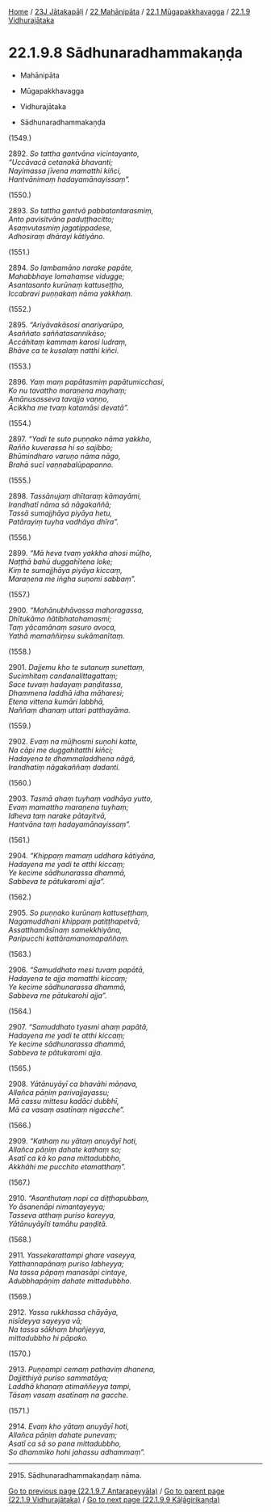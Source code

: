 
[Home](/) / [23J Jātakapāḷi](../../...md) / [22 Mahānipāta](../...md) / [22.1 Mūgapakkhavagga](...md) / [22.1.9 Vidhurajātaka](../23J/22/22.1/22.1.9.md)

# 22.1.9.8 Sādhunaradhammakaṇḍa

* Mahānipāta

* Mūgapakkhavagga

* Vidhurajātaka

* Sādhunaradhammakaṇḍa

(1549.)

2892\. _So tattha gantvāna vicintayanto,_  
_“Uccāvacā cetanakā bhavanti;_  
_Nayimassa jīvena mamatthi kiñci,_  
_Hantvānimaṃ hadayamānayissaṃ”._  


(1550.)

2893\. _So tattha gantvā pabbatantarasmiṃ,_  
_Anto pavisitvāna paduṭṭhacitto;_  
_Asaṃvutasmiṃ jagatippadese,_  
_Adhosiraṃ dhārayi kātiyāno._  


(1551.)

2894\. _So lambamāno narake papāte,_  
_Mahabbhaye lomahaṃse vidugge;_  
_Asantasanto kurūnaṃ kattuseṭṭho,_  
_Iccabravi puṇṇakaṃ nāma yakkhaṃ._  


(1552.)

2895\. _“Ariyāvakāsosi anariyarūpo,_  
_Asaññato saññatasannikāso;_  
_Accāhitaṃ kammaṃ karosi ludraṃ,_  
_Bhāve ca te kusalaṃ natthi kiñci._  


(1553.)

2896\. _Yaṃ maṃ papātasmiṃ papātumicchasi,_  
_Ko nu tavattho maraṇena mayhaṃ;_  
_Amānusasseva tavajja vaṇṇo,_  
_Ācikkha me tvaṃ katamāsi devatā”._  


(1554.)

2897\. _“Yadi te suto puṇṇako nāma yakkho,_  
_Rañño kuverassa hi so sajibbo;_  
_Bhūmindharo varuṇo nāma nāgo,_  
_Brahā sucī vaṇṇabalūpapanno._  


(1555.)

2898\. _Tassānujaṃ dhītaraṃ kāmayāmi,_  
_Irandhatī nāma sā nāgakaññā;_  
_Tassā sumajjhāya piyāya hetu,_  
_Patārayiṃ tuyha vadhāya dhīra”._  


(1556.)

2899\. _“Mā heva tvaṃ yakkha ahosi mūḷho,_  
_Naṭṭhā bahū duggahītena loke;_  
_Kiṃ te sumajjhāya piyāya kiccaṃ,_  
_Maraṇena me iṅgha suṇomi sabbaṃ”._  


(1557.)

2900\. _“Mahānubhāvassa mahoragassa,_  
_Dhītukāmo ñātibhatohamasmi;_  
_Taṃ yācamānaṃ sasuro avoca,_  
_Yathā mamaññiṃsu sukāmanītaṃ._  


(1558.)

2901\. _Dajjemu kho te sutanuṃ sunettaṃ,_  
_Sucimhitaṃ candanalittagattaṃ;_  
_Sace tuvaṃ hadayaṃ paṇḍitassa,_  
_Dhammena laddhā idha māharesi;_  
_Etena vittena kumāri labbhā,_  
_Naññaṃ dhanaṃ uttari patthayāma._  


(1559.)

2902\. _Evaṃ na mūḷhosmi suṇohi katte,_  
_Na cāpi me duggahitatthi kiñci;_  
_Hadayena te dhammaladdhena nāgā,_  
_Irandhatiṃ nāgakaññaṃ dadanti._  


(1560.)

2903\. _Tasmā ahaṃ tuyhaṃ vadhāya yutto,_  
_Evaṃ mamattho maraṇena tuyhaṃ;_  
_Idheva taṃ narake pātayitvā,_  
_Hantvāna taṃ hadayamānayissaṃ”._  


(1561.)

2904\. _“Khippaṃ mamaṃ uddhara kātiyāna,_  
_Hadayena me yadi te atthi kiccaṃ;_  
_Ye kecime sādhunarassa dhammā,_  
_Sabbeva te pātukaromi ajja”._  


(1562.)

2905\. _So puṇṇako kurūnaṃ kattuseṭṭhaṃ,_  
_Nagamuddhani khippaṃ patiṭṭhapetvā;_  
_Assatthamāsīnaṃ samekkhiyāna,_  
_Paripucchi kattāramanomapaññaṃ._  


(1563.)

2906\. _“Samuddhato mesi tuvaṃ papātā,_  
_Hadayena te ajja mamatthi kiccaṃ;_  
_Ye kecime sādhunarassa dhammā,_  
_Sabbeva me pātukarohi ajja”._  


(1564.)

2907\. _“Samuddhato tyasmi ahaṃ papātā,_  
_Hadayena me yadi te atthi kiccaṃ;_  
_Ye kecime sādhunarassa dhammā,_  
_Sabbeva te pātukaromi ajja._  


(1565.)

2908\. _Yātānuyāyī ca bhavāhi māṇava,_  
_Allañca pāṇiṃ parivajjayassu;_  
_Mā cassu mittesu kadāci dubbhī,_  
_Mā ca vasaṃ asatīnaṃ nigacche”._  


(1566.)

2909\. _“Kathaṃ nu yātaṃ anuyāyī hoti,_  
_Allañca pāṇiṃ dahate kathaṃ so;_  
_Asatī ca kā ko pana mittadubbho,_  
_Akkhāhi me pucchito etamatthaṃ”._  


(1567.)

2910\. _“Asanthutaṃ nopi ca diṭṭhapubbaṃ,_  
_Yo āsanenāpi nimantayeyya;_  
_Tasseva atthaṃ puriso kareyya,_  
_Yātānuyāyīti tamāhu paṇḍitā._  


(1568.)

2911\. _Yassekarattampi ghare vaseyya,_  
_Yatthannapānaṃ puriso labheyya;_  
_Na tassa pāpaṃ manasāpi cintaye,_  
_Adubbhapāṇiṃ dahate mittadubbho._  


(1569.)

2912\. _Yassa rukkhassa chāyāya,_  
_nisīdeyya sayeyya vā;_  
_Na tassa sākhaṃ bhañjeyya,_  
_mittadubbho hi pāpako._  


(1570.)

2913\. _Puṇṇampi cemaṃ pathaviṃ dhanena,_  
_Dajjitthiyā puriso sammatāya;_  
_Laddhā khaṇaṃ atimaññeyya tampi,_  
_Tāsaṃ vasaṃ asatīnaṃ na gacche._  


(1571.)

2914\. _Evaṃ kho yātaṃ anuyāyī hoti,_  
_Allañca pāṇiṃ dahate punevaṃ;_  
_Asatī ca sā so pana mittadubbho,_  
_So dhammiko hohi jahassu adhammaṃ”._  


---

2915\. Sādhunaradhammakaṇḍaṃ nāma.



[Go to previous page (22.1.9.7 Antarapeyyāla)](22.1.9.7.md) / [Go to parent page (22.1.9 Vidhurajātaka)](../23J/22/22.1/22.1.9.md) / [Go to next page (22.1.9.9 Kāḷāgirikaṇḍa)](22.1.9.9.md)


